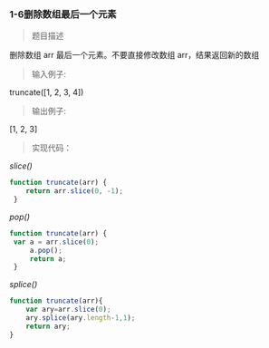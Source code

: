 ### 1-6删除数组最后一个元素

> 题目描述

删除数组 arr 最后一个元素。不要直接修改数组 arr，结果返回新的数组 


>输入例子:

truncate([1, 2, 3, 4])

>输出例子:

[1, 2, 3]

> 实现代码：

*slice()*
``` js
function truncate(arr) {
    return arr.slice(0, -1);
 }
``` 

*pop()*
``` js
function truncate(arr) {
 var a = arr.slice(0);
     a.pop();
     return a;
 }
```

*splice()*
```js
function truncate(arr){
    var ary=arr.slice(0);
    ary.splice(ary.length-1,1);
    return ary;
}
```


